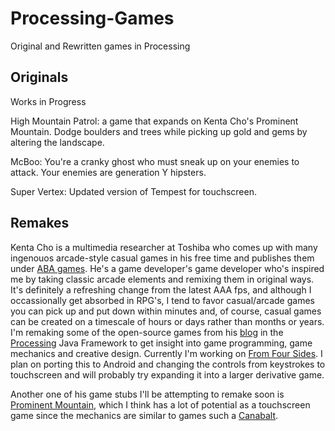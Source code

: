 # Processing-Games

Original and Rewritten games in Processing

## Originals

Works in Progress

High Mountain Patrol: a game that expands on Kenta Cho's Prominent Mountain. Dodge boulders and trees while picking up gold and gems by altering the landscape.

McBoo: You're a cranky ghost who must sneak up on your enemies to attack. Your enemies are generation Y hipsters.

Super Vertex: Updated version of Tempest for touchscreen.

## Remakes 

Kenta Cho is a multimedia researcher at Toshiba who comes up with many ingenouos arcade-style casual games in his free time and publishes them under [ABA games](http://www.asahi-net.or.jp/~cs8k-cyu/). He's a game developer's game developer who's inspired me by taking classic arcade elements and remixing them in original ways. It's definitely a refreshing change from the latest AAA fps, and although I  occassionally get absorbed in RPG's, I tend to favor casual/arcade games you can pick up and put down within  minutes and, of course, casual games can be created on a timescale of hours or days rather than months or years. I'm remaking some of the open-source games from his [blog](http://www.asahi-net.or.jp/~cs8k-cyu/) in the [Processing](https://processing.org/) Java Framework to get insight into game programming, game mechanics and creative design. Currently I'm working on [From Four Sides](http://abagames.sakura.ne.jp/flash/ffs/).  I plan on porting this to Android and changing the controls from keystrokes to touchscreen and will probably try expanding it into a larger derivative game. 

Another one of his game stubs I'll be attempting to remake soon is [Prominent Mountain](http://abagames.sakura.ne.jp/flash/pm/), which I think has a lot of potential as a touchscreen game since the mechanics are similar to games such a [Canabalt](http://adamatomic.com/canabalt/).

